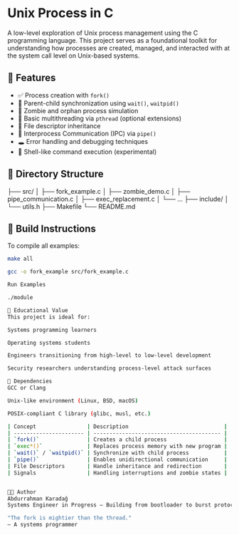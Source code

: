 # Unix Process in C

A low-level exploration of Unix process management using the C programming language. This project serves as a foundational toolkit for understanding how processes are created, managed, and interacted with at the system call level on Unix-based systems.

## 🚀 Features

- ✅ Process creation with `fork()`
- 🔁 Parent-child synchronization using `wait()`, `waitpid()`
- 🧠 Zombie and orphan process simulation
- 🧵 Basic multithreading via `pthread` (optional extensions)
- 📁 File descriptor inheritance
- 📡 Interprocess Communication (IPC) via `pipe()`
- 🕳️ Error handling and debugging techniques
- 📜 Shell-like command execution (experimental)

## 📂 Directory Structure

├── src/
│ ├── fork_example.c
│ ├── zombie_demo.c
│ ├── pipe_communication.c
│ ├── exec_replacement.c
│ └── ...
├── include/
│ └── utils.h
├── Makefile
└── README.md


## 🔧 Build Instructions

To compile all examples:
```bash
make all

gcc -o fork_example src/fork_example.c

Run Examples

./module

📘 Educational Value
This project is ideal for:

Systems programming learners

Operating systems students

Engineers transitioning from high-level to low-level development

Security researchers understanding process-level attack surfaces

🔬 Dependencies
GCC or Clang

Unix-like environment (Linux, BSD, macOS)

POSIX-compliant C library (glibc, musl, etc.)

| Concept                | Description                              |
| ---------------------- | ---------------------------------------- |
| `fork()`               | Creates a child process                  |
| `exec*()`              | Replaces process memory with new program |
| `wait()` / `waitpid()` | Synchronize with child process           |
| `pipe()`               | Enables unidirectional communication     |
| File Descriptors       | Handle inheritance and redirection       |
| Signals                | Handling interruptions and zombie states |


👨‍💻 Author
Abdurrahman Karadağ
Systems Engineer in Progress — Building from bootloader to burst protocols.

"The fork is mightier than the thread."
— A systems programmer

